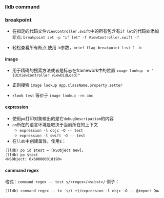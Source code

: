 ### lldb command

### breakpoint
* 在指定的代码文件`ViewController.swift`中的所有包含有`if let`的代码处添加断点:
`breakpoint set -p "if let" -f ViewController.swift -f`

* 轻松查看所有断点,使用`-b`参数，`brief flag`:
`breakpoint list 1 -b` 



#### image

* 用于精确的搜索方法或者是标志在framework中的位置
`image lookup -n "-[UIViewController viewDidLoad]"`

* 正则搜索 
 `image lookup App.ClassName.property.setter`

* `rlook test` 等价于 `image lookup -rn abc`

	
#### expression
* 使用`po`打印对象输出的是它`debugDescripation`的内容
* `po`所在的语言环境是取决于当前所在的上下文
	* `expression -l objc -O -- test`
	* `expression -l swift -O -- test`
* 在`lldb`中创建属性，使用`$`：

```1
(lldb) po id $test = [NSObject new];
(lldb) po $test
<NSObject: 0x60000001d190>
```

#### command regex
格式：`command regex -- test s/<regex>/<subst>/`
例子：

```2
(lldb) command regex -- tv 's/(.+)/expression -l objc -O -- @import QuartzCore; [%1 setHidden:!(BOOL)[%1 isHidden]]; (void)[CATransaction flush];/
```

